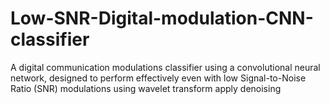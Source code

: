 # Low-SNR-Digital-modulation-CNN-classifier
A digital communication  modulations classifier using a convolutional neural network,  designed to perform effectively even with low Signal-to-Noise  Ratio (SNR) modulations using wavelet transform apply denoising
